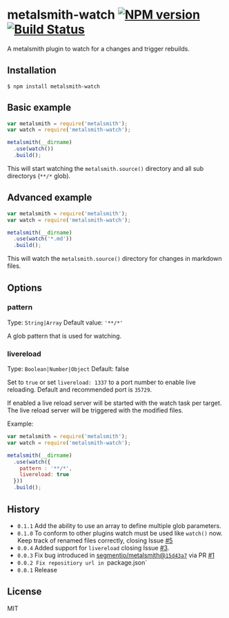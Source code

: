 # metalsmith-watch [![NPM version](https://badge.fury.io/js/metalsmith-watch.svg)](http://badge.fury.io/js/metalsmith-watch) [![Build Status](https://travis-ci.org/FWeinb/metalsmith-watch.svg?branch=master)](https://travis-ci.org/FWeinb/metalsmith-watch)

  A metalsmith plugin to watch for a changes and trigger rebuilds.

## Installation

    $ npm install metalsmith-watch

## Basic example 

```js
var metalsmith = require('metalsmith');
var watch = require('metalsmith-watch');

metalsmith(__dirname)
  .use(watch())
  .build();
```

This will start watching the `metalsmith.source()` directory and all sub directorys (`**/*` glob).

## Advanced example

```js
var metalsmith = require('metalsmith');
var watch = require('metalsmith-watch');

metalsmith(__dirname)
  .use(watch('*.md'))
  .build();
```

This will watch the `metalsmith.source()` directory for changes in markdown files. 

## Options

### pattern 
Type: `String|Array`
Default value: `'**/*'`

A glob pattern that is used for watching.

### livereload
Type: `Boolean|Number|Object`
Default: false

Set to `true` or set `livereload: 1337` to a port number to enable live reloading. Default and recommended port is `35729`.

If enabled a live reload server will be started with the watch task per target. The live reload server will be triggered with the modified files.

Example:
```js
var metalsmith = require('metalsmith');
var watch = require('metalsmith-watch');

metalsmith(__dirname)
  .use(watch({
    pattern : '**/*',
    livereload: true
  }))
  .build();
```

## History

  * `0.1.1` Add the ability to use an array to define multiple glob parameters.  
  * `0.1.0` To conform to other plugins watch must be used like `watch()` now. Keep track of renamed files correctly, closing Issue [#5](../../issues/5) 
  * `0.0.4` Added support for `livereload` closing Issue [#3](../../issues/3).
  * `0.0.3` Fix bug introduced in [segmentio/metalsmith@`15d43a7`](https://github.com/segmentio/metalsmith/commit/15d43a77734067f2f958ad198884d06dde5ac15f) via PR [#1](../../pull/1)
  * `0.0.2 Fix repositiory url in `package.json`
  * `0.0.1` Release 

## License

  MIT
